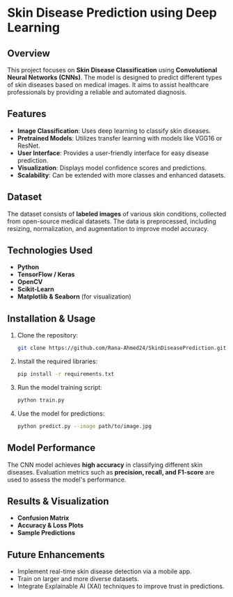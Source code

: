 # Skin Disease Prediction using Deep Learning

## Overview
This project focuses on **Skin Disease Classification** using **Convolutional Neural Networks (CNNs)**. The model is designed to predict different types of skin diseases based on medical images. It aims to assist healthcare professionals by providing a reliable and automated diagnosis.

## Features
- **Image Classification**: Uses deep learning to classify skin diseases.
- **Pretrained Models**: Utilizes transfer learning with models like VGG16 or ResNet.
- **User Interface**: Provides a user-friendly interface for easy disease prediction.
- **Visualization**: Displays model confidence scores and predictions.
- **Scalability**: Can be extended with more classes and enhanced datasets.

## Dataset
The dataset consists of **labeled images** of various skin conditions, collected from open-source medical datasets. The data is preprocessed, including resizing, normalization, and augmentation to improve model accuracy.

## Technologies Used
- **Python**
- **TensorFlow / Keras**
- **OpenCV**
- **Scikit-Learn**
- **Matplotlib & Seaborn** (for visualization)

## Installation & Usage
1. Clone the repository:
   ```sh
   git clone https://github.com/Rana-Ahmed24/SkinDiseasePrediction.git
   ```
2. Install the required libraries:
   ```sh
   pip install -r requirements.txt
   ```
3. Run the model training script:
   ```sh
   python train.py
   ```
4. Use the model for predictions:
   ```sh
   python predict.py --image path/to/image.jpg
   ```

## Model Performance
The CNN model achieves **high accuracy** in classifying different skin diseases. Evaluation metrics such as **precision, recall, and F1-score** are used to assess the model's performance.

## Results & Visualization
- **Confusion Matrix**
- **Accuracy & Loss Plots**
- **Sample Predictions**

## Future Enhancements
- Implement real-time skin disease detection via a mobile app.
- Train on larger and more diverse datasets.
- Integrate Explainable AI (XAI) techniques to improve trust in predictions.


